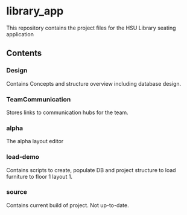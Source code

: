 # library_app
This repository contains the project files for the HSU Library seating application

## Contents

### Design
Contains Concepts and structure overview including database design.

### TeamCommunication
Stores links to communication hubs for the team.

### alpha
The alpha layout editor

### load-demo
Contains scripts to create, populate DB and project structure to load furniture to floor 1 layout 1.

### source
Contains current build of project. Not up-to-date.
